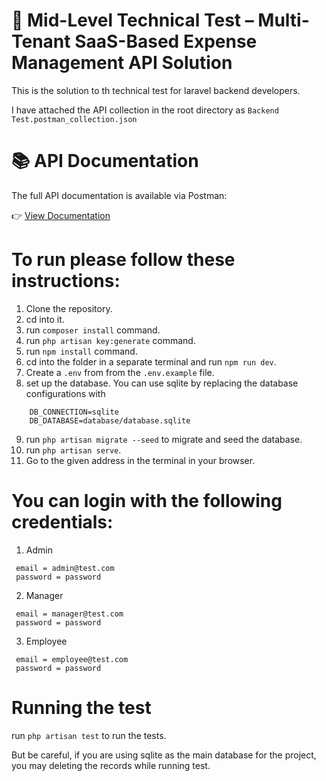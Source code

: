 # 🧾 Mid-Level Technical Test – Multi-Tenant SaaS-Based Expense Management API Solution

This is the solution to th technical test for laravel backend developers.

I have attached the API collection in the root directory as `Backend Test.postman_collection.json`

# 📚 API Documentation

The full API documentation is available via Postman:

👉 [View Documentation](https://documenter.getpostman.com/view/34356572/2sB2cd4dZF)

# To run please follow these instructions:

1. Clone the repository.
2. cd into it.
3. run `composer install` command.
4. run `php artisan key:generate` command.
5. run `npm install` command.
6. cd into the folder in a separate terminal and run `npm run dev`.
7. Create a `.env` from from the `.env.example` file.
8. set up the database. You can use sqlite by replacing the database configurations with

```
    DB_CONNECTION=sqlite
    DB_DATABASE=database/database.sqlite
```

9. run `php artisan migrate --seed` to migrate and seed the database.
10. run `php artisan serve`.
11. Go to the given address in the terminal in your browser.

# You can login with the following credentials:

1. Admin

```
 email = admin@test.com
 password = password
```

2. Manager

```
 email = manager@test.com
 password = password
```

3. Employee

```
 email = employee@test.com
 password = password
```

# Running the test

run `php artisan test` to run the tests.

But be careful, if you are using sqlite as the main database for the project, you may deleting the records while running test.
